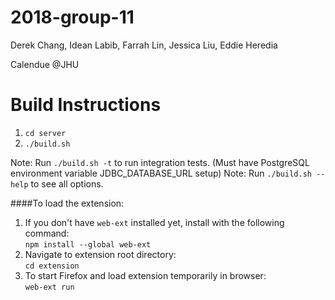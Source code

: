 # 2018-group-11
Derek Chang, Idean Labib, Farrah Lin, Jessica Liu, Eddie Heredia

Calendue @JHU

Build Instructions
===================
1) `cd server`
2) `./build.sh`

Note: Run `./build.sh -t` to run integration tests. (Must have PostgreSQL environment variable JDBC_DATABASE_URL setup)
Note: Run `./build.sh --help` to see all options.

####To load the extension:
1) If you don't have `web-ext` installed yet, install with the following command:  
`npm install --global web-ext`
2) Navigate to extension root directory:  
`cd extension`
3) To start Firefox and load extension temporarily in browser:  
`web-ext run`